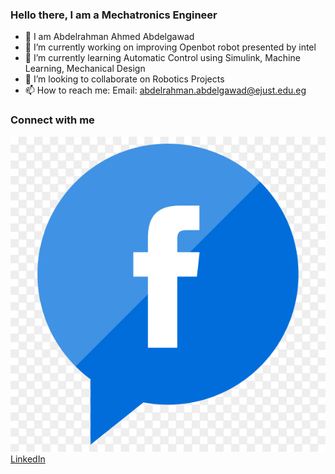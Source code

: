 ### Hello there, I am a Mechatronics Engineer

- 👋 I am Abdelrahman Ahmed Abdelgawad
- 🔭 I’m currently working on improving Openbot robot presented by intel
- 🌱 I’m currently learning Automatic Control using Simulink, Machine Learning, Mechanical Design
- 👯 I’m looking to collaborate on Robotics Projects
- 📫 How to reach me: Email: abdelrahman.abdelgawad@ejust.edu.eg

### Connect with me
 [![](imgs/Facebook-icon-with-flat-design-on-transparent-background-PNG.png)](https://www.facebook.com/abdelrahman.omar.355)   [LinkedIn](https://www.linkedin.com/in/abdelrahman-abdelgawad-88a24a225/)


<!--
**AbdelrahmanAbdelgwad/AbdelrahmanAbdelgwad** is a ✨ _special_ ✨ repository because its `README.md` (this file) appears on your GitHub profile.

Here are some ideas to get you started:

- 🔭 I’m currently working on ...
- 🌱 I’m currently learning ...
- 👯 I’m looking to collaborate on ...
- 🤔 I’m looking for help with ...
- 💬 Ask me about ...
- 📫 How to reach me: ...
- 😄 Pronouns: ...
- ⚡ Fun fact: ...
-->
